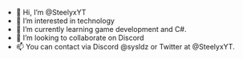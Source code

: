 - 👋 Hi, I’m @SteelyxYT
- 👀 I’m interested in technology
- 🌱 I’m currently learning game development and C#.
- 💞️ I’m looking to collaborate on Discord
- 📫 You can contact via Discord @sysldz or Twitter at @SteelyxYT.

<!---
SteelyxYT/SteelyxYT is a ✨ special ✨ repository because its `README.md` (this file) appears on your GitHub profile.
You can click the Preview link to take a look at your changes.
--->
